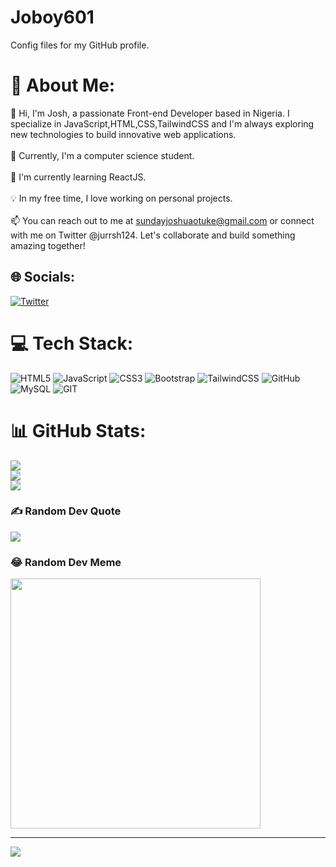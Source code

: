# Joboy601
Config files for my GitHub profile.
# 💫 About Me:
👋 Hi, I'm Josh, a passionate Front-end Developer based in Nigeria. I specialize in JavaScript,HTML,CSS,TailwindCSS and I'm always exploring new technologies to build innovative web applications. <br><br>🌱 Currently, I'm a computer science student.  <br><br>🚀 I'm currently learning ReactJS.<br><br>💡 In my free time, I love working on personal projects.<br><br>📫 You can reach out to me at sundayjoshuaotuke@gmail.com or connect with me on Twitter @jurrsh124. Let's collaborate and build something amazing together!<br>


## 🌐 Socials:
[![Twitter](https://img.shields.io/badge/Twitter-%231DA1F2.svg?logo=Twitter&logoColor=white)](https://twitter.com/@jurrsh124) 

# 💻 Tech Stack:
![HTML5](https://img.shields.io/badge/html5-%23E34F26.svg?style=flat-square&logo=html5&logoColor=white) ![JavaScript](https://img.shields.io/badge/javascript-%23323330.svg?style=flat-square&logo=javascript&logoColor=%23F7DF1E) ![CSS3](https://img.shields.io/badge/css3-%231572B6.svg?style=flat-square&logo=css3&logoColor=white) ![Bootstrap](https://img.shields.io/badge/bootstrap-%23563D7C.svg?style=flat-square&logo=bootstrap&logoColor=white) ![TailwindCSS](https://img.shields.io/badge/tailwindcss-%2338B2AC.svg?style=flat-square&logo=tailwind-css&logoColor=white) ![GitHub](https://img.shields.io/badge/GitHub-%23121011.svg?style=flat-square&logo=github&logoColor=white) ![MySQL](https://img.shields.io/badge/mysql-%2300f.svg?style=flat-square&logo=mysql&logoColor=white) ![GIT](https://img.shields.io/badge/Git-fc6d26?style=flat-square&logo=git&logoColor=white)
# 📊 GitHub Stats:
![](https://github-readme-stats.vercel.app/api?username=josh-ddev&theme=dark&hide_border=false&include_all_commits=false&count_private=false)<br/>
![](https://github-readme-streak-stats.herokuapp.com/?user=josh-ddev&theme=dark&hide_border=false)<br/>
![](https://github-readme-stats.vercel.app/api/top-langs/?username=josh-ddev&theme=dark&hide_border=false&include_all_commits=false&count_private=false&layout=compact)

### ✍️ Random Dev Quote
![](https://quotes-github-readme.vercel.app/api?type=horizontal&theme=radical)

### 😂 Random Dev Meme
<img src='https://randommeme-five.vercel.app/' style="height: 400px;"/>

---
[![](https://visitcount.itsvg.in/api?id=josh-ddev&icon=0&color=0)](https://visitcount.itsvg.in)

<!-- Proudly created with GPRM ( https://gprm.itsvg.in ) -->
